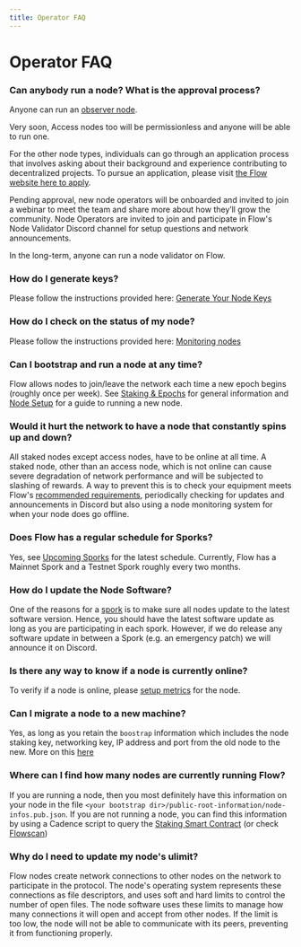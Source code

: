 ```yaml
---
title: Operator FAQ
---
```


# Operator FAQ

### Can anybody run a node? What is the approval process?

Anyone can run an [observer node](./observer-node.mdx).

Very soon, Access nodes too will be permissionless and anyone will be able to run one.

For the other node types, individuals can go through an application process that involves asking about their background and experience contributing to decentralized projects. To pursue an application, please visit [the Flow website here to apply](https://www.onflow.org/node-validators).

Pending approval, new node operators will be onboarded and invited to join a webinar to meet the team and share more about how they’ll grow the community. Node Operators are invited to join and participate in Flow's Node Validator Discord channel for setup questions and network announcements.

In the long-term, anyone can run a node validator on Flow.

### How do I generate keys?

Please follow the instructions provided here: [Generate Your Node Keys](./node-bootstrap.mdx#generating-your-node-id)

### How do I check on the status of my node?

Please follow the instructions provided here: [Monitoring nodes](./monitoring-nodes.mdx)

### Can I bootstrap and run a node at any time?

Flow allows nodes to join/leave the network each time a new epoch begins (roughly once per week). 
See [Staking & Epochs](../../../building-on-flow/run-and-secure/staking/index.md#epochs) for general information and [Node Setup](./node-bootstrap.mdx#timing) for a guide to running a new node.

### Would it hurt the network to have a node that constantly spins up and down?

All staked nodes except access nodes, have to be online at all time. A staked node, other than an access node, which is not online can cause severe degradation of network performance and will be subjected to slashing of rewards.
A way to prevent this is to check your equipment meets Flow's [recommended requirements](./node-setup.mdx#hardware-requirements), periodically checking for updates and announcements in Discord but also using a node monitoring system for when your node does go offline.

### Does Flow has a regular schedule for Sporks?

Yes, see [Upcoming Sporks](./upcoming-sporks.mdx) for the latest schedule. Currently, Flow has a Mainnet Spork and a Testnet Spork roughly every two months.

### How do I update the Node Software?

One of the reasons for a [spork](./spork.mdx) is to make sure all nodes update to the latest software version. Hence, you should have the latest software update as long as you are participating in each spork.
However, if we do release any software update in between a Spork (e.g. an emergency patch) we will announce it on Discord.

### Is there any way to know if a node is currently online?

To verify if a node is online, please [setup metrics](./FAQ.md#how-do-i-check-on-the-status-of-my-node) for the node.

### Can I migrate a node to a new machine?

Yes, as long as you retain the `boostrap` information which includes the node staking key, networking key, IP address and port from the old node to the new.
More on this [here](./node-migration.mdx)

### Where can I find how many nodes are currently running Flow?

If you are running a node, then you most definitely have this information on your node in the file `<your bootstrap dir>/public-root-information/node-infos.pub.json`. If you are not running a node, you can find this information by using a Cadence script to query the [Staking Smart Contract](../../core-contracts/06-staking-contract-reference.md) (or check [Flowscan](https://flowscan.org/staking/overview))

### Why do I need to update my node's ulimit?

Flow nodes create network connections to other nodes on the network to participate in the protocol. The node's operating system represents
these connections as file descriptors, and uses soft and hard limits to control the number of open files. The node software uses these limits
to manage how many connections it will open and accept from other nodes. If the limit is too low, the node will not be able to communicate
with its peers, preventing it from functioning properly.
